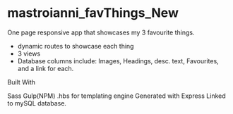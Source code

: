 #  mastroianni_favThings_New

One page responsive app that showcases my 3 favourite things.

- dynamic routes to showcase each thing
- 3 views
- Database columns include: Images, Headings, desc. text, Favourites, and a link for each.

Built With

Sass
Gulp(NPM)
.hbs for templating engine
Generated with Express
Linked to mySQL database.
